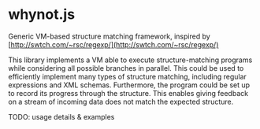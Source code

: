 # whynot.js

Generic VM-based structure matching framework, inspired by [http://swtch.com/~rsc/regexp/](http://swtch.com/~rsc/regexp/)

This library implements a VM able to execute structure-matching programs while considering all possible branches in parallel. This could be used to efficiently implement many types of structure matching, including regular expressions and XML schemas. Furthermore, the program could be set up to record its progress through the structure. This enables giving feedback on a stream of incoming data does not match the expected structure.

TODO: usage details & examples
